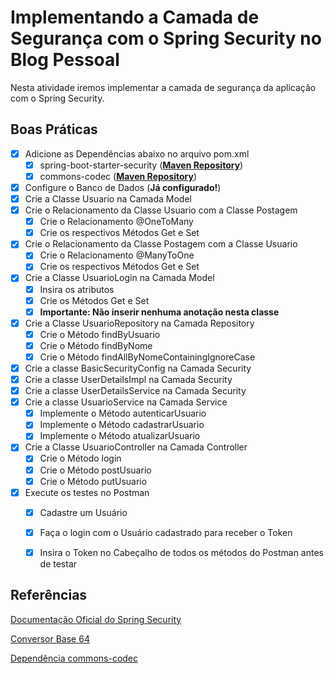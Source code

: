 # Implementando a Camada de Segurança com o Spring Security no Blog Pessoal

Nesta atividade iremos implementar a camada de segurança da aplicação com o Spring Security. 

<h2>Boas Práticas</h2>

- [x] Adicione as Dependências abaixo no arquivo pom.xml
  - [x] spring-boot-starter-security (<a href="https://mvnrepository.com/artifact/org.springframework.boot/spring-boot-starter-security/2.5.4"><b>Maven Repository</b></a>)
  - [x] commons-codec (<a href="https://mvnrepository.com/artifact/commons-codec/commons-codec/1.15"><b>Maven Repository</b></a>)
- [x] Configure o Banco de Dados (<b>Já configurado!</b>)
- [x] Crie a Classe Usuario na Camada Model
- [x] Crie o Relacionamento da Classe Usuario com a Classe Postagem
  - [x] Crie o Relacionamento @OneToMany
  - [x] Crie os respectivos Métodos Get e Set
- [x] Crie o Relacionamento da Classe Postagem com a Classe Usuario
  - [x] Crie o Relacionamento @ManyToOne
  - [x] Crie os respectivos Métodos Get e Set
- [x] Crie a Classe UsuarioLogin na Camada Model
  - [x] Insira os atributos
  - [x] Crie os Métodos Get e Set
  - [x] <b>Importante: Não inserir nenhuma anotação nesta classe</b>
- [x] Crie a Classe UsuarioRepository na Camada Repository
  - [x] Crie o Método findByUsuario
  - [x] Crie o Método findByNome
  - [x] Crie o Método findAllByNomeContainingIgnoreCase
- [x] Crie a classe BasicSecurityConfig na Camada Security
- [x] Crie a classe UserDetailsImpl na Camada Security
- [x] Crie a classe UserDetailsService na Camada Security
- [x] Crie a classe UsuarioService na Camada Service
  - [x] Implemente o Método autenticarUsuario
  - [x] Implemente o Método cadastrarUsuario
  - [x] Implemente o Método atualizarUsuario
- [x] Crie a Classe UsuarioController na Camada Controller
  - [x] Crie o Método login
  - [x] Crie o Método postUsuario
  - [x] Crie o Método putUsuario
- [x] Execute os testes no Postman
  - [x] Cadastre um Usuário
  - [x] Faça o login com o Usuário cadastrado para receber o Token
  - [x] Insira o Token no Cabeçalho de todos os métodos do Postman antes de testar


<h2>Referências</h2>

<a href="https://spring.io/projects/spring-security" target="_blank">Documentação Oficial do Spring Security</a>

<a href="https://www.base64url.com/" target="_blank">Conversor Base 64</a>

<a href="https://commons.apache.org/proper/commons-codec/" target="_blank">Dependência commons-codec</a>

